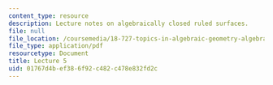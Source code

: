 ```yaml
---
content_type: resource
description: Lecture notes on algebraically closed ruled surfaces.
file: null
file_location: /coursemedia/18-727-topics-in-algebraic-geometry-algebraic-surfaces-spring-2008/01767d4bef386f92c482c478e832fd2c_lect5.pdf
file_type: application/pdf
resourcetype: Document
title: Lecture 5
uid: 01767d4b-ef38-6f92-c482-c478e832fd2c
---
```


